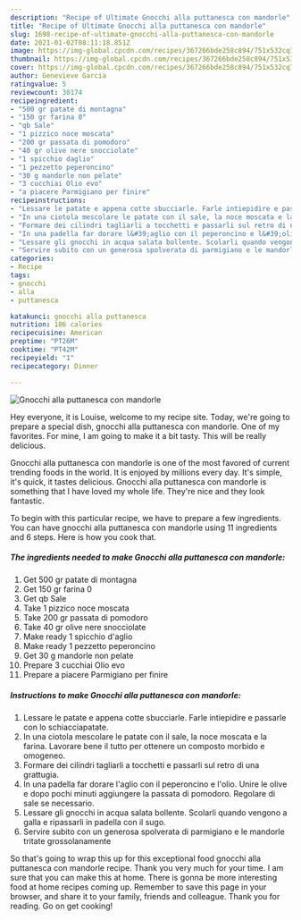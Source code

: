 ```yaml
---
description: "Recipe of Ultimate Gnocchi alla puttanesca con mandorle"
title: "Recipe of Ultimate Gnocchi alla puttanesca con mandorle"
slug: 1698-recipe-of-ultimate-gnocchi-alla-puttanesca-con-mandorle
date: 2021-01-02T08:11:18.851Z
image: https://img-global.cpcdn.com/recipes/367266bde258c894/751x532cq70/gnocchi-alla-puttanesca-con-mandorle-recipe-main-photo.jpg
thumbnail: https://img-global.cpcdn.com/recipes/367266bde258c894/751x532cq70/gnocchi-alla-puttanesca-con-mandorle-recipe-main-photo.jpg
cover: https://img-global.cpcdn.com/recipes/367266bde258c894/751x532cq70/gnocchi-alla-puttanesca-con-mandorle-recipe-main-photo.jpg
author: Genevieve Garcia
ratingvalue: 5
reviewcount: 30174
recipeingredient:
- "500 gr patate di montagna"
- "150 gr farina 0"
- "qb Sale"
- "1 pizzico noce moscata"
- "200 gr passata di pomodoro"
- "40 gr olive nere snocciolate"
- "1 spicchio daglio"
- "1 pezzetto peperoncino"
- "30 g mandorle non pelate"
- "3 cucchiai Olio evo"
- "a piacere Parmigiano per finire"
recipeinstructions:
- "Lessare le patate e appena cotte sbucciarle. Farle intiepidire e passarle con lo schiacciapatate."
- "In una ciotola mescolare le patate con il sale, la noce moscata e la farina. Lavorare bene il tutto per ottenere un composto morbido e omogeneo."
- "Formare dei cilindri tagliarli a tocchetti e passarli sul retro di una grattugia."
- "In una padella far dorare l&#39;aglio con il peperoncino e l&#39;olio. Unire le olive e dopo pochi minuti aggiungere la passata di pomodoro. Regolare di sale se necessario."
- "Lessare gli gnocchi in acqua salata bollente. Scolarli quando vengono a galla e ripassarli in padella con il sugo."
- "Servire subito con un generosa spolverata di parmigiano e le mandorle tritate grossolanamente"
categories:
- Recipe
tags:
- gnocchi
- alla
- puttanesca

katakunci: gnocchi alla puttanesca 
nutrition: 186 calories
recipecuisine: American
preptime: "PT26M"
cooktime: "PT42M"
recipeyield: "1"
recipecategory: Dinner

---
```



![Gnocchi alla puttanesca con mandorle](https://img-global.cpcdn.com/recipes/367266bde258c894/751x532cq70/gnocchi-alla-puttanesca-con-mandorle-recipe-main-photo.jpg)

Hey everyone, it is Louise, welcome to my recipe site. Today, we're going to prepare a special dish, gnocchi alla puttanesca con mandorle. One of my favorites. For mine, I am going to make it a bit tasty. This will be really delicious.



Gnocchi alla puttanesca con mandorle is one of the most favored of current trending foods in the world. It is enjoyed by millions every day. It's simple, it's quick, it tastes delicious. Gnocchi alla puttanesca con mandorle is something that I have loved my whole life. They're nice and they look fantastic.


To begin with this particular recipe, we have to prepare a few ingredients. You can have gnocchi alla puttanesca con mandorle using 11 ingredients and 6 steps. Here is how you cook that.

<!--inarticleads1-->

##### The ingredients needed to make Gnocchi alla puttanesca con mandorle:

1. Get 500 gr patate di montagna
1. Get 150 gr farina 0
1. Get qb Sale
1. Take 1 pizzico noce moscata
1. Take 200 gr passata di pomodoro
1. Take 40 gr olive nere snocciolate
1. Make ready 1 spicchio d&#39;aglio
1. Make ready 1 pezzetto peperoncino
1. Get 30 g mandorle non pelate
1. Prepare 3 cucchiai Olio evo
1. Prepare a piacere Parmigiano per finire




<!--inarticleads2-->

##### Instructions to make Gnocchi alla puttanesca con mandorle:

1. Lessare le patate e appena cotte sbucciarle. Farle intiepidire e passarle con lo schiacciapatate.
1. In una ciotola mescolare le patate con il sale, la noce moscata e la farina. Lavorare bene il tutto per ottenere un composto morbido e omogeneo.
1. Formare dei cilindri tagliarli a tocchetti e passarli sul retro di una grattugia.
1. In una padella far dorare l&#39;aglio con il peperoncino e l&#39;olio. Unire le olive e dopo pochi minuti aggiungere la passata di pomodoro. Regolare di sale se necessario.
1. Lessare gli gnocchi in acqua salata bollente. Scolarli quando vengono a galla e ripassarli in padella con il sugo.
1. Servire subito con un generosa spolverata di parmigiano e le mandorle tritate grossolanamente




So that's going to wrap this up for this exceptional food gnocchi alla puttanesca con mandorle recipe. Thank you very much for your time. I am sure that you can make this at home. There is gonna be more interesting food at home recipes coming up. Remember to save this page in your browser, and share it to your family, friends and colleague. Thank you for reading. Go on get cooking!
